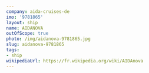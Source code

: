 ```yaml
---
company: aida-cruises-de
imo: '9781865'
layout: ship
name: AIDANOVA
outOfScope: true
photo: /img/aidanova-9781865.jpg
slug: aidanova-9781865
tags:
- ship
wikipediaUrl: https://fr.wikipedia.org/wiki/AIDAnova
---
```

